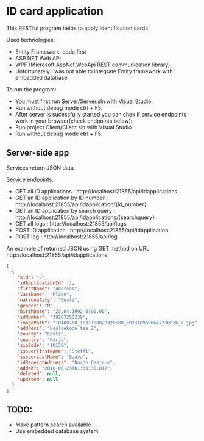 # ID card application
This RESTful program helps to apply Identification cards

Used technologies:
* Entity Framework, code first
* ASP.NET Web API
* WPF (Microsoft.AspNet.WebApi REST communication library)
* Unfortunately I was not able to integrate Entity framework with embedded database.

To run the program:
* You must first run Server/Server.sln with Visual Studio.
* Run without debug mode ctrl + F5.
* After server is sucessfully started you can chek if service endpoints work in your browser(check endpoints below):
* Run project Client/Client.sln with Visual Studio
* Run without debug mode ctrl + F5.


## Server-side app
Services return JSON data.

Service endpoints:
* GET all ID applications : http://localhost:21855/api/idapplications
* GET an ID application by ID number : http://localhost:21855/api/idapplication/{id_number}
* GET an ID application by search query : http://localhost:21855/api/idapplications/{searchquery}
* GET all logs : http://localhost:21855/api/logs
* POST ID application : http://localhost:21855/api/idapplication
* POST log : http://localhost:21855/api/log

An example of returned JSON using GET method on URL http://localhost:21855/api/idapplications:

```json
[
  {
    "$id": "2",
    "idApplicationId": 2,
    "firstName": "Andreas",
    "lastName": "Plado",
    "nationality": "Eesti",
    "gender": "M",
    "birthDate": "23.04.1992 0:00.00",
    "idNumber": "39207250239",
    "imagePath": "10400760_1091180020925589_8023189696647230026_n.jpg",
    "address": "Hooldekodu tee 2",
    "county": "Eesti",
    "country": "Harju",
    "zipCode": "10139",
    "issuerFirstName": "Steffi",
    "issuerLastName": "Saava",
    "idReceiptAddress": "Norde Centrum",
    "added": "2016-06-23T01:30:35.817",
    "deleted": null,
    "updated": null
  }
]
```

## TODO:
* Make pattern search available
* Use embedded database system
